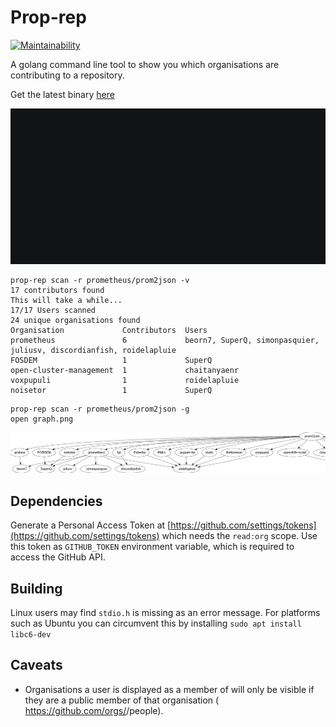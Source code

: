 # Prop-rep

[![Maintainability](https://api.codeclimate.com/v1/badges/0d8492035cb7a262ef8b/maintainability)](https://codeclimate.com/github/AlexsJones/prop-rep/maintainability)

A golang command line tool to show you which organisations are contributing to a repository.

Get the latest binary [here](https://github.com/AlexsJones/prop-rep/releases/)

![demo](./images/demo.gif)

```
prop-rep scan -r prometheus/prom2json -v
17 contributors found
This will take a while...
17/17 Users scanned
24 unique organisations found
Organisation             Contributors  Users
prometheus               6             beorn7, SuperQ, simonpasquier, juliusv, discordianfish, roidelapluie
FOSDEM                   1             SuperQ
open-cluster-management  1             chaitanyaenr
voxpupuli                1             roidelapluie
noisetor                 1             SuperQ
```

```
prop-rep scan -r prometheus/prom2json -g 
open graph.png
```

![graph](images/graph.png)

## Dependencies

Generate a Personal Access Token at [https://github.com/settings/tokens](https://github.com/settings/tokens) which needs the `read:org` scope. Use this token as `GITHUB_TOKEN` environment variable, which is required to access the GitHub API.

## Building

Linux users may find `stdio.h` is missing as an error message. 
For platforms such as Ubuntu you can circumvent this by installing `sudo apt install libc6-dev`

## Caveats

- Organisations a user is displayed as a member of will only be visible if they are a public member of that organisation ( https://github.com/orgs/<ORG>/people).
